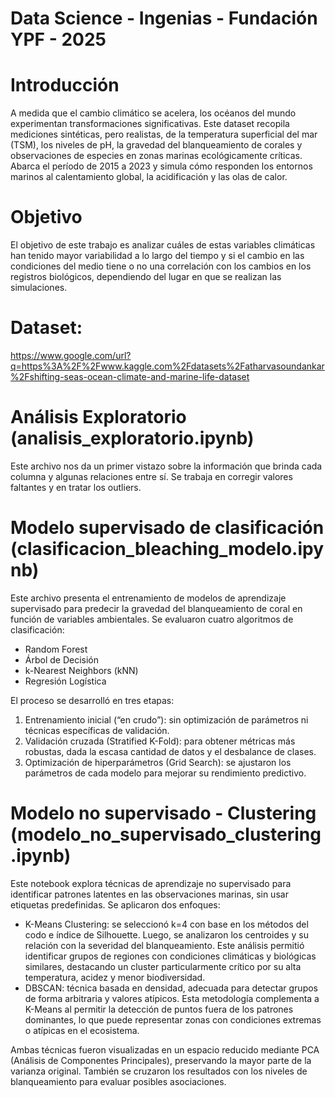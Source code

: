 # Data Science - Ingenias - Fundación YPF - 2025

# Introducción
A medida que el cambio climático se acelera, los océanos del mundo experimentan transformaciones significativas. Este dataset recopila mediciones sintéticas, pero realistas, de la temperatura superficial del mar (TSM), los niveles de pH, la gravedad del blanqueamiento de corales y observaciones de especies en zonas marinas ecológicamente críticas. Abarca el período de 2015 a 2023 y simula cómo responden los entornos marinos al calentamiento global, la acidificación y las olas de calor.

# Objetivo
El objetivo de este trabajo es analizar cuáles de estas variables climáticas han tenido mayor variabilidad a lo largo del tiempo y si el cambio en las condiciones del medio tiene o no una correlación con los cambios en los registros biológicos, dependiendo del lugar en que se realizan las simulaciones.

# Dataset:
https://www.google.com/url?q=https%3A%2F%2Fwww.kaggle.com%2Fdatasets%2Fatharvasoundankar%2Fshifting-seas-ocean-climate-and-marine-life-dataset


# Análisis Exploratorio (analisis_exploratorio.ipynb)
Este archivo nos da un primer vistazo sobre la información que brinda cada columna y algunas relaciones entre sí. Se trabaja en corregir valores faltantes y en tratar los outliers.


# Modelo supervisado de clasificación (clasificacion_bleaching_modelo.ipynb)
Este archivo presenta el entrenamiento de modelos de aprendizaje supervisado para predecir la gravedad del blanqueamiento de coral en función de variables ambientales.
Se evaluaron cuatro algoritmos de clasificación:
 - Random Forest
 - Árbol de Decisión
 - k-Nearest Neighbors (kNN)
 - Regresión Logística

El proceso se desarrolló en tres etapas:
  1) Entrenamiento inicial (“en crudo”): sin optimización de parámetros ni técnicas específicas de validación.
  2) Validación cruzada (Stratified K-Fold): para obtener métricas más robustas, dada la escasa cantidad de datos y el desbalance de clases.
  3) Optimización de hiperparámetros (Grid Search): se ajustaron los parámetros de cada modelo para mejorar su rendimiento predictivo.


# Modelo no supervisado - Clustering (modelo_no_supervisado_clustering.ipynb)
Este notebook explora técnicas de aprendizaje no supervisado para identificar patrones latentes en las observaciones marinas, sin usar etiquetas predefinidas. Se aplicaron dos enfoques:
 - K-Means Clustering: se seleccionó k=4 con base en los métodos del codo e índice de Silhouette. Luego, se analizaron los centroides y su relación con la severidad del blanqueamiento. Este análisis permitió identificar grupos de regiones con condiciones climáticas y biológicas similares, destacando un cluster particularmente crítico por su alta temperatura, acidez y menor biodiversidad.
 - DBSCAN: técnica basada en densidad, adecuada para detectar grupos de forma arbitraria y valores atípicos. Esta metodología complementa a K-Means al permitir la detección de puntos fuera de los patrones dominantes, lo que puede representar zonas con condiciones extremas o atípicas en el ecosistema.

Ambas técnicas fueron visualizadas en un espacio reducido mediante PCA (Análisis de Componentes Principales), preservando la mayor parte de la varianza original. También se cruzaron los resultados con los niveles de blanqueamiento para evaluar posibles asociaciones.
